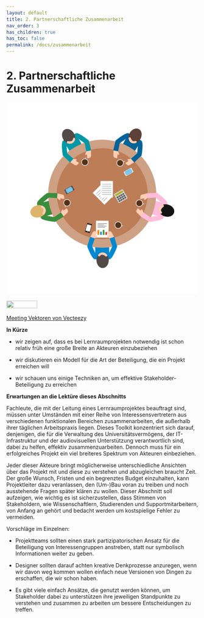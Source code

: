 ```yaml
---
layout: default
title: 2. Partnerschaftliche Zusammenarbeit
nav_order: 3
has_children: true
has_toc: false
permalink: /docs/zusammenarbeit
---
```


# 2. Partnerschaftliche Zusammenarbeit

![Meeting](images/media/meeting.jpg)

<img src="https://github.com/kzinke/Toolkit_Lernraumgestaltung/blob/152480982e9df8e6f0943bf2f425cb348afef3ce/docs/2_zusammenarbeit/images/media/meeting.jpg" width=40% height=40%> 

<a href="https://de.vecteezy.com/gratis-vektor/meeting">Meeting Vektoren von Vecteezy</a>

**In Kürze**

-   wir zeigen auf, dass es bei Lernraumprojekten notwendig ist
    schon relativ früh eine große Breite an Akteuren einzubeziehen

-   wir diskutieren ein Modell für die Art der Beteiligung, die ein
    Projekt erreichen will

-   wir schauen uns einige Techniken an, um effektive
    Stakeholder-Beteiligung zu erreichen

**Erwartungen an die Lektüre dieses Abschnitts**

Fachleute, die mit der Leitung eines Lernraumprojektes beauftragt sind,
müssen unter Umständen mit einer Reihe von Interessensvertretern aus
verschiedenen funktionalen Bereichen zusammenarbeiten, die außerhalb
ihrer täglichen Arbeitspraxis liegen. Dieses Toolkit konzentriert sich
darauf, denjenigen, die für die Verwaltung des Universitätsvermögens,
der IT-Infrastruktur und der audiovisuellen Unterstützung verantwortlich
sind, dabei zu helfen, effektiv zusammenzuarbeiten. Dennoch muss für ein
erfolgreiches Projekt ein viel breiteres Spektrum von Akteuren
einbeziehen.

Jeder dieser Akteure bringt möglicherweise unterschiedliche Ansichten
über das Projekt mit und diese zu verstehen und abzugleichen braucht
Zeit. Der große Wunsch, Fristen und ein begrenztes Budget einzuhalten,
kann Projektleiter dazu veranlassen, den (Um-)Bau voran zu treiben und
noch ausstehende Fragen später klären zu wollen. Dieser Abschnitt soll
aufzeigen, wie wichtig es ist sicherzustellen, dass Stimmen von
Stakeholdern, wie Wissenschaftlern, Studierenden und
Supportmitarbeitern, von Anfang an gehört und bedacht werden um
kostspielige Fehler zu vermeiden.

Vorschläge im Einzelnen:

-   Projektteams sollten einen stark partizipatorischen Ansatz für die
    Beteiligung von Interessengruppen anstreben, statt nur symbolisch
    Informationen weiter zu geben.

-   Designer sollten darauf achten kreative Denkprozesse anzuregen, wenn
    wir davon weg kommen wollen einfach neue Versionen von Dingen zu
    erschaffen, die wir schon haben.

-   Es gibt viele einfach Ansätze, die genutzt werden können, um
    Stakeholder dabei zu unterstützen ihre jeweiligen Standpunkte zu
    verstehen und zusammen zu arbeiten um bessere Entscheidungen zu
    treffen.

